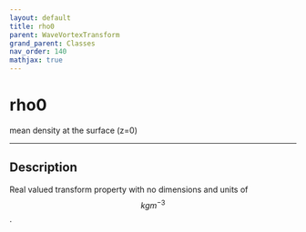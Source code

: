 ```yaml
---
layout: default
title: rho0
parent: WaveVortexTransform
grand_parent: Classes
nav_order: 140
mathjax: true
---
```


#  rho0

mean density at the surface (z=0)


---

## Description
Real valued transform property with no dimensions and units of $$kg m^{-3}$$.

